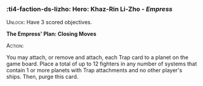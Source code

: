 ### :ti4-faction-ds-lizho: **Hero**: Khaz-Rin Li-Zho - _Empress_

<span style="font-variant:small-caps;">Unlock</span>: Have 3 scored objectives.

**The Empress' Plan: Closing Moves**

<span style="font-variant:small-caps;">Action:</span>

You may attach, or remove and attach, each Trap card to a planet on the game board. Place a total of up to 12 fighters in any number of systems that contain 1 or more planets with Trap attachments and no other player's ships. Then, purge this card.

